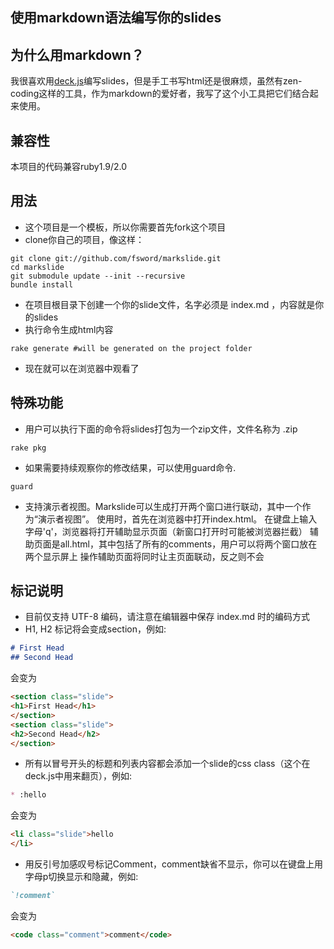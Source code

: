 使用markdown语法编写你的slides
------------------------------

## 为什么用markdown？
我很喜欢用[deck.js](https://github.com/imakewebthings/deck.js)编写slides，但是手工书写html还是很麻烦，虽然有zen-coding这样的工具，作为markdown的爱好者，我写了这个小工具把它们结合起来使用。

## 兼容性

本项目的代码兼容ruby1.9/2.0

## 用法
* 这个项目是一个模板，所以你需要首先fork这个项目
* clone你自己的项目，像这样：

```
git clone git://github.com/fsword/markslide.git
cd markslide
git submodule update --init --recursive
bundle install
```

* 在项目根目录下创建一个你的slide文件，名字必须是 index.md ，内容就是你的slides
* 执行命令生成html内容

```
rake generate #will be generated on the project folder
```

* 现在就可以在浏览器中观看了

## 特殊功能
* 用户可以执行下面的命令将slides打包为一个zip文件，文件名称为 <git branche name>.zip
```
rake pkg
```

* 如果需要持续观察你的修改结果，可以使用guard命令.

```
guard
```

* 支持演示者视图。Markslide可以生成打开两个窗口进行联动，其中一个作为“演示者视图”。
    使用时，首先在浏览器中打开index.html。
    在键盘上输入字母'q'，浏览器将打开辅助显示页面（新窗口打开时可能被浏览器拦截）
    辅助页面是all.html，其中包括了所有的comments，用户可以将两个窗口放在两个显示屏上
    操作辅助页面将同时让主页面联动，反之则不会

## 标记说明
* 目前仅支持 UTF-8 编码，请注意在编辑器中保存 index.md 时的编码方式
* H1, H2 标记将会变成section，例如:

```markdown
# First Head
## Second Head
```

会变为

```html
<section class="slide">
<h1>First Head</h1>
</section>
<section class="slide">
<h2>Second Head</h2>
</section>
```

* 所有以冒号开头的标题和列表内容都会添加一个slide的css class（这个在deck.js中用来翻页），例如:

```markdown
* :hello
```
会变为

```html
<li class="slide">hello
</li>
```

* 用反引号加感叹号标记Comment，comment缺省不显示，你可以在键盘上用字母p切换显示和隐藏，例如:

```markdown
`!comment`
```

会变为

```html
<code class="comment">comment</code>
